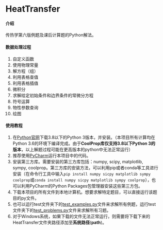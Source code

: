 # HeatTransfer

#### 介绍
传热学第六版例题及课后计算题的Python解法。

#### 数据处理过程
1. 自定义函数
2. 使用物理常量
3. 解方程（组）
4. 利用表格查值
5. 利用表格插值
6. 微积分
7. 求解给定初始条件和边界条件的常微分方程
8. 符号运算
9. 物性参数查询
10. 绘图


#### 使用教程

1. 在[Python官网](https://www.python.org)下载3.8以下的Python 3版本，并安装。（本项目所有计算均在Python 3.6的环境下编译完成。由于**CoolProp库仅支持3.8以下Python 3的版本**，以上解题过程可能在更高版本的python中无法正常运行）
2. 推荐使用[PyCharm](https://www.jetbrains.com/pycharm/)运行本项目中的代码。
3. 安装第三方库。需要安装的第三方库包括：numpy, scipy, matplotlib, sympy, coolprop。第三方库的安装方法，可以利用pip或者conda等工具进行安装（在命令行工具中输入`pip install numpy sicpy matplotlib sympy coolprop`或`conda install numpy sicpy matplotlib sympy coolprop`），也可以利用PyCharm的Python Packages包管理器安装这些第三方包。
4. 下载本项目的所有文件到本地计算机。想要求解特定题目，可以直接运行该题目的py文件。
5. 也可以运行test文件夹下的[test_examples.py](https://gitee.com/hustquick/heat-transfer/blob/master/test/test_examples.py)文件来求解所有例题，运行test文件夹下的[test_problems.py](https://gitee.com/hustquick/heat-transfer/blob/master/test/test_problems.py)文件来求解所有习题。
6. 对于Windows系统，如果下载的文件无法正常运行，则需要将下载下来的HeatTransfer文件夹路径添加至**系统路径**(**path**)。
